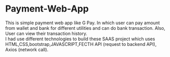 # Payment-Web-App
This is simple payment web app like G Pay. In which user can pay amount from wallet and bank for different utilities and can do bank transaction. Also, User can view their transaction history.  
I had use different technologies to build these SAAS project which uses HTML,CSS,bootstrap,JAVASCRIPT,FECTH API (request to backend API), Axios (network call).
